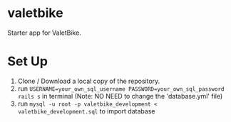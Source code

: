 # valetbike
Starter app for ValetBike.

# Set Up
1. Clone / Download a local copy of the repository.
2. run `USERNAME=your_own_sql_username PASSWORD=your_own_sql_password  rails s` in terminal (Note: NO NEED to change the 'database.yml' file)
3. run `mysql -u root -p valetbike_development < valetbike_development.sql` to import database
